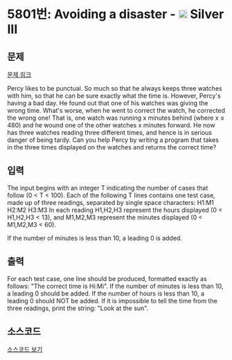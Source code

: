 # 5801번: Avoiding a disaster - <img src="https://static.solved.ac/tier_small/8.svg" style="height:20px" /> Silver III

<!-- performance -->

<!-- 문제 제출 후 깃허브에 푸시를 했을 때 제출한 코드의 성능이 입력될 공간입니다.-->

<!-- end -->

## 문제

[문제 링크](https://boj.kr/5801)


<p>Percy likes to be punctual. So much so that he always keeps three watches with him, so that he can be sure exactly what the time is. However, Percy's having a bad day. He found out that one of his watches was giving the wrong time. What's worse, when he went to correct the watch, he corrected the wrong one! That is, one watch was running x minutes behind (where x ≤ 480) and he wound one of the other watches x minutes forward. He now has three watches reading three different times, and hence is in serious danger of being tardy. Can you help Percy by writing a program that takes in the three times displayed on the watches and returns the correct time?</p>



## 입력


<p>The input begins with an integer T indicating the number of cases that follow (0 &lt; T &lt; 100). Each of the following T lines contains one test case, made up of three readings, separated by single space characters: H1:M1 H2:M2 H3:M3 In each reading H1,H2,H3 represent the hours displayed (0 &lt; H1,H2,H3 &lt; 13), and M1,M2,M3 represent the minutes displayed (0 &lt; M1,M2,M3 &lt; 60).</p>

<p>If the number of minutes is less than 10, a leading 0 is added.</p>



## 출력


<p>For each test case, one line should be produced, formatted exactly as follows: "The correct time is Hi:Mi". If the number of minutes is less than 10, a leading 0 should be added. If the number of hours is less than 10, a leading 0 should NOT be added. If it is impossible to tell the time from the three readings, print the string: "Look at the sun".</p>



## 소스코드

[소스코드 보기](Avoiding%20a%20disaster.py)
